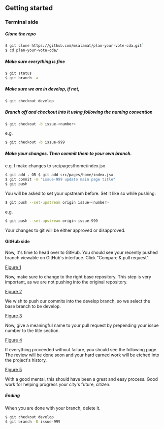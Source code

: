 ## Getting started

### Terminal side

##### Clone the repo

```bash
$ git clone https://github.com/msalamat/plan-your-vote-cda.git`
$ cd plan-your-vote-cda/
```

##### Make sure everything is fine

```bash
$ git status
$ git branch -a
```

##### Make sure we are in develop, if not,

```bash
$ git checkout develop
```

##### Branch off and checkout into it using following the naming convention

```bash
$ git checkout -b issue-<number>
```
e.g.
```bash
$ git checkout -b issue-999
```

##### Make your changes. Then commit them to your own branch.

e.g.
I make changes to src/pages/home/index.jsx

```bash
$ git add . OR $ git add src/pages/home/index.jsx
$ git commit -m "issue-999 update main page title"
$ git push
```

You will be asked to set your upstream before. Set it like so while pushing:

```bash
$ git push --set-upstream origin issue-<number>
```
e.g.
```bash
$ git push --set-upstream origin issue-999
```

Your changes to git will be either approved or disapproved.

#### GitHub side


Now, it's time to head over to GitHub. You should see your recently pushed branch viewable on GitHub's interface. Click "Compare & pull request".

[Figure 1](https://imgur.com/5wlN54W)

Now, make sure to change to the right base repository. This step is very important, as we are not pushing into the original repository.

[Figure 2](https://imgur.com/uYQDZm2)

We wish to push our commits into the develop branch, so we select the base branch to be develop.

[Figure 3](https://imgur.com/HE74cns)

Now, give a meaningful name to your pull request by prepending your issue number to the title section.

[Figure 4](https://imgur.com/27gCLII)

If everything proceeded without failure, you should see the following page. The review will be done soon and your hard earned work will be etched into the project's history.

[Figure 5](https://imgur.com/xq1JTJc)

With a good mental, this should have been a great and easy process. Good work for helping progress your city's future, citizen.

##### Ending
When you are done with your branch, delete it.

```bash
$ git checkout develop
$ git branch -D issue-999
```
